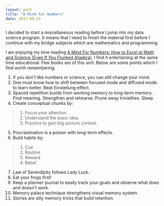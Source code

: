 ```yaml
---
layout: post
title: "A Mind For Numbers"
date: 2017-09-23
---
```


I decided to start a miscellaneous reading before I jump into my data science program. It means that I need to finish the material first before I continue with my bridge subjects which are mathematics and programming.

I am enjoying my time reading [A Mind For Numbers: How to Excel at Math and Science (Even If You Flunked Algebra)](https://www.amazon.com/Mind-Numbers-Science-Flunked-Algebra-ebook/dp/B00G3L19ZU). I find it entertaining at the same time educational. Few books are of this sort. Below are some points which I find worth remembering.

1. If you don't like numbers or science, you can still change your mind.
2. One must know how to shift between focused mode and diffused mode to learn better. Beat Einstellung effect.
3. Spaced repetition builds from working memory to long-term memory. Find meaning. Strengthen and rehearse. Prune away trivialities. Sleep.
4. Create conceptual chunks by:
> 1. Focus your attention.
> 2. Understand the basic idea.
> 3. Practice to gain big-picture context.
5.  Procrastination is a poison with long-term effects.
6. Build habits by:
> 1. Cue
> 2. Routine
> 3. Reward
> 4. Belief
7. Law of Serendipity follows Lady Luck.
8. Eat your frogs first!
9. Keep a planner-journal to easily track your goals and observe what does and doesn't work.
10. Memory palace technique strengthens visual memory system.
11. Stories are silly memory tricks that build retention.